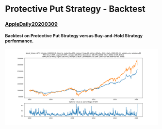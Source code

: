 # Protective Put Strategy - Backtest
### [AppleDaily20200309](https://hk.finance.appledaily.com/finance/20200309/ITUBGEIDNIFRIY4GR3ZRYI6L4I/)

#### Backtest on Protective Put Strategy versus Buy-and-Hold Strategy performance.

![Performance Chart](https://github.com/quantumsnowball/AppleDaily20200309/blob/master/figure1_full.png "Protective Put Strategy versus Buy-and-Hold Strategy")
